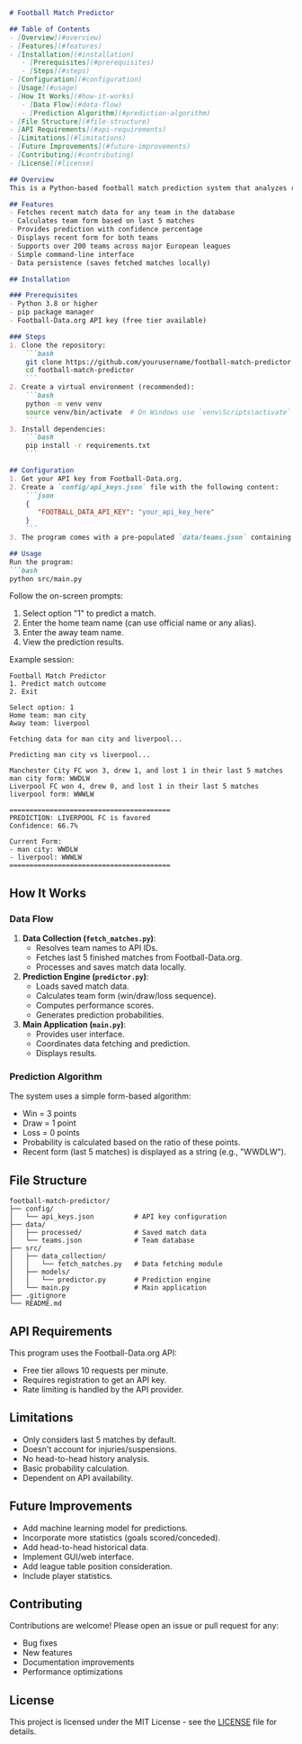 ```markdown
# Football Match Predictor

## Table of Contents
- [Overview](#overview)
- [Features](#features)
- [Installation](#installation)
   - [Prerequisites](#prerequisites)
   - [Steps](#steps)
- [Configuration](#configuration)
- [Usage](#usage)
- [How It Works](#how-it-works)
   - [Data Flow](#data-flow)
   - [Prediction Algorithm](#prediction-algorithm)
- [File Structure](#file-structure)
- [API Requirements](#api-requirements)
- [Limitations](#limitations)
- [Future Improvements](#future-improvements)
- [Contributing](#contributing)
- [License](#license)

## Overview
This is a Python-based football match prediction system that analyzes recent team performance to predict match outcomes. The system fetches historical match data from the Football-Data.org API, processes this information, and provides predictions based on team form.

## Features
- Fetches recent match data for any team in the database
- Calculates team form based on last 5 matches
- Provides prediction with confidence percentage
- Displays recent form for both teams
- Supports over 200 teams across major European leagues
- Simple command-line interface
- Data persistence (saves fetched matches locally)

## Installation

### Prerequisites
- Python 3.8 or higher
- pip package manager
- Football-Data.org API key (free tier available)

### Steps
1. Clone the repository:
    ```bash
    git clone https://github.com/yourusername/football-match-predictor.git
    cd football-match-predictor
    ```
2. Create a virtual environment (recommended):
    ```bash
    python -m venv venv
    source venv/bin/activate  # On Windows use `venv\Scripts\activate`
    ```
3. Install dependencies:
    ```bash
    pip install -r requirements.txt
    ```

## Configuration
1. Get your API key from Football-Data.org.
2. Create a `config/api_keys.json` file with the following content:
    ```json
    {
       "FOOTBALL_DATA_API_KEY": "your_api_key_here"
    }
    ```
3. The program comes with a pre-populated `data/teams.json` containing team IDs and aliases. You can modify this file to add more teams if needed.

## Usage
Run the program:
```bash
python src/main.py
```
Follow the on-screen prompts:
1. Select option "1" to predict a match.
2. Enter the home team name (can use official name or any alias).
3. Enter the away team name.
4. View the prediction results.

Example session:
```
Football Match Predictor
1. Predict match outcome
2. Exit

Select option: 1
Home team: man city
Away team: liverpool

Fetching data for man city and liverpool...

Predicting man city vs liverpool...

Manchester City FC won 3, drew 1, and lost 1 in their last 5 matches
man city form: WWDLW
Liverpool FC won 4, drew 0, and lost 1 in their last 5 matches
liverpool form: WWWLW

========================================
PREDICTION: LIVERPOOL FC is favored
Confidence: 66.7%

Current Form:
- man city: WWDLW
- liverpool: WWWLW
========================================
```

## How It Works

### Data Flow
1. **Data Collection (`fetch_matches.py`)**:
    - Resolves team names to API IDs.
    - Fetches last 5 finished matches from Football-Data.org.
    - Processes and saves match data locally.
2. **Prediction Engine (`predictor.py`)**:
    - Loads saved match data.
    - Calculates team form (win/draw/loss sequence).
    - Computes performance scores.
    - Generates prediction probabilities.
3. **Main Application (`main.py`)**:
    - Provides user interface.
    - Coordinates data fetching and prediction.
    - Displays results.

### Prediction Algorithm
The system uses a simple form-based algorithm:
- Win = 3 points
- Draw = 1 point
- Loss = 0 points
- Probability is calculated based on the ratio of these points.
- Recent form (last 5 matches) is displayed as a string (e.g., "WWDLW").

## File Structure
```
football-match-predictor/
├── config/
│   └── api_keys.json          # API key configuration
├── data/
│   ├── processed/             # Saved match data
│   └── teams.json             # Team database
├── src/
│   ├── data_collection/
│   │   └── fetch_matches.py   # Data fetching module
│   ├── models/
│   │   └── predictor.py       # Prediction engine
│   └── main.py                # Main application
├── .gitignore
└── README.md
```

## API Requirements
This program uses the Football-Data.org API:
- Free tier allows 10 requests per minute.
- Requires registration to get an API key.
- Rate limiting is handled by the API provider.

## Limitations
- Only considers last 5 matches by default.
- Doesn't account for injuries/suspensions.
- No head-to-head history analysis.
- Basic probability calculation.
- Dependent on API availability.

## Future Improvements
- Add machine learning model for predictions.
- Incorporate more statistics (goals scored/conceded).
- Add head-to-head historical data.
- Implement GUI/web interface.
- Add league table position consideration.
- Include player statistics.

## Contributing
Contributions are welcome! Please open an issue or pull request for any:
- Bug fixes
- New features
- Documentation improvements
- Performance optimizations

## License
This project is licensed under the MIT License - see the [LICENSE](LICENSE) file for details.
```